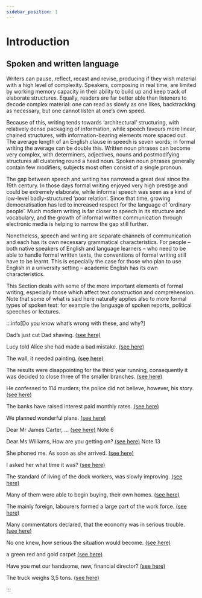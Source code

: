 ```yaml
---
sidebar_position: 1
---
```


# Introduction

## Spoken and written language

Writers can pause, reflect, recast and revise, producing if they wish material with a high level of complexity. Speakers, composing in real time, are limited by working memory capacity in their ability to build up and keep track of elaborate structures. Equally, readers are far better able than listeners to decode complex material: one can read as slowly as one likes, backtracking as necessary, but one cannot listen at one’s own speed.

Because of this, writing tends towards ‘architectural’ structuring, with relatively dense packaging of information, while speech favours more linear, chained structures, with information-bearing elements more spaced out. The average length of an English clause in speech is seven words; in formal writing the average can be double this. Written noun phrases can become very complex, with determiners, adjectives, nouns and postmodifying structures all clustering round a head noun. Spoken noun phrases generally contain few modifiers; subjects most often consist of a single pronoun.

The gap between speech and writing has narrowed a great deal since the 19th century. In those days formal writing enjoyed very high prestige and could be extremely elaborate, while informal speech was seen as a kind of low-level badly-structured ‘poor relation’. Since that time, growing democratisation has led to increased respect for the language of ‘ordinary people’. Much modern writing is far closer to speech in its structure and vocabulary, and the growth of informal written communication through electronic media is helping to narrow the gap still further.

Nonetheless, speech and writing are separate channels of communication and each has its own necessary grammatical characteristics. For people – both native speakers of English and language learners – who need to be able to handle formal written texts, the conventions of formal writing still have to be learnt. This is especially the case for those who plan to use English in a university setting – academic English has its own characteristics.

This Section deals with some of the more important elements of formal writing, especially those which affect text construction and comprehension. Note that some of what is said here naturally applies also to more formal types of spoken text: for example the language of spoken reports, political speeches or lectures.

:::info[Do you know what’s wrong with these, and why?]

Dad’s just cut Dad shaving. [(see here)](./pronouns-and-other-proforms)

Lucy told Alice she had made a bad mistake. [(see here)](./pronouns-and-other-proforms#avoiding-ambiguity)

The wall, it needed painting. [(see here)](./pronouns-and-other-proforms#avoiding-duplication)

The results were disappointing for the third year running, consequently it was decided to close three of the smaller branches. [(see here)](./linking-with-conjunctions-and-adverbials#the-difference)

He confessed to 114 murders; the police did not believe, however, his story. [(see here)](./linking-with-conjunctions-and-adverbials#position)

The banks have raised interest paid monthly rates. [(see here)](./reading-complicated-structures#complex-noun-phrases-premodification)

We planned wonderful plans. [(see here)](./repetition#avoidance-of-repetition)

Dear Mr James Carter, … [(see here)](./correspondence-letters) Note 6

Dear Ms Williams, How are you getting on? [(see here)](./correspondence-letters) Note 13

She phoned me. As soon as she arrived. [(see here)](./punctuation-full-stop-question-mark-and-exclamation-mark#sentence-division)

I asked her what time it was? [(see here)](./punctuation-full-stop-question-mark-and-exclamation-mark#indirect-questions)

The standard of living of the dock workers, was slowly improving. [(see here)](./punctuation-comma#the-basic-sentence)

Many of them were able to begin buying, their own homes. [(see here)](./punctuation-comma#the-basic-sentence)

The mainly foreign, labourers formed a large part of the work force. [(see here)](./punctuation-comma#noun-phrases)

Many commentators declared, that the economy was in serious trouble. [(see here)](./punctuation-comma#indirect-speech)

No one knew, how serious the situation would become. [(see here)](./punctuation-comma#indirect-speech)

a green red and gold carpet [(see here)](./punctuation-comma#commas-between-adjectives)

Have you met our handsome, new, financial director? [(see here)](./punctuation-comma#commas-between-adjectives)

The truck weighs 3,5 tons. [(see here)](./punctuation-comma#numbers)

:::
